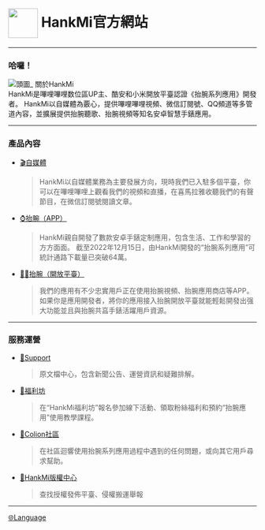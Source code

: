 # <img src="favicon.ico" width="60" height="60" align="center" /> HankMi官方網站  
  
***
   
### 哈囉！
![頭圖_ 關於HankMi](https://s2.loli.net/2023/01/03/HkrEMtvnBVj8OTW.png)  
HankMi是嗶哩嗶哩数位區UP主、酷安和小米開放平臺認證《抬腕系列應用》開發者。 HankMi以自媒體為覈心，提供嗶哩嗶哩視頻、微信訂閱號、QQ頻道等多管道內容，並擴展提供抬腕聽歌、抬腕視頻等知名安卓智慧手錶應用。  

***

### 產品內容

* [🎬自媒體](https://www.hankmi.com/hk/live)
  > HankMi以自媒體業務為主要發展方向，現時我們已入駐多個平臺，你可以在嗶哩嗶哩上觀看我們的視頻和直播，在喜馬拉雅收聽我們的有聲節目，在微信訂閱號閱讀文章。  
  
* [⌚抬腕（APP）](https://www.hankmi.com/hk/service_not_available)
  > HankMi親自開發了數款安卓手錶定制應用，包含生活、工作和學習的方方面面。 截至2022年12月15日，由HankMi開發的“抬腕系列應用”可統計通路下載量已突破64萬。  
  
* [🧑‍💻抬腕（開放平臺）](https://www.hankmi.com/hk/service_not_available)
    > 我們的應用有不少忠實用戶正在使用抬腕視頻、抬腕應用商店等APP。 如果你是應用開發者，將你的應用接入抬腕開放平臺就能輕鬆開發出强大功能並且與抬腕共亯手錶活躍用戶資源。  

***

### 服務運營

* [📰Support](https://www.hankmi.com/hk/support)
  > 原文檔中心，包含新聞公告、運營資訊和疑難排解。  
  
* [🎁福利坊](https://www.hankmi.com/hk/service_not_available)
  > 在“HankMi福利坊”報名參加線下活動、領取粉絲福利和預約“抬腕應用”使用教學課程。  
  
* [👥Colion社區](https://www.hankmi.com/hk/community)
  > 在社區迴響使用抬腕系列應用過程中遇到的任何問題，或向其它用戶尋求幫助。  
  
* [📃HankMi版權中心](https://www.hankmi.com/hk/service_not_available)
  > 查找授權發佈平臺、侵權搬運舉報  

***

[🌐Language](https://www.hankmi.com/choose-country-region)
